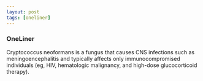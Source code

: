 ```yaml
---
layout: post
tags: [oneliner]
---
```



### OneLiner

Cryptococcus neoformans is a fungus that causes CNS infections such as meningoencephalitis and typically affects only immunocompromised individuals (eg, HIV, hematologic malignancy, and high-dose glucocorticoid therapy).
